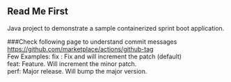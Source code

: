 ## Read Me First
Java project to demonstrate a sample containerized sprint boot application.

###Check following page to understand commit messages  
https://github.com/marketplace/actions/github-tag  
Few Examples:
  fix : Fix and will increment the patch (default)  
  feat: Feature. Will increment the minor patch.  
  perf: Major release. Will bump the major version.  
